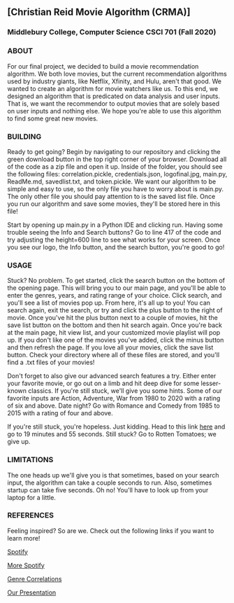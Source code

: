 ## [Christian Reid Movie Algorithm (CRMA)]
### Middlebury College, Computer Science CSCI 701 (Fall 2020)

### ABOUT
For our final project, we decided to build a movie recommendation algorithm. We both love movies, but the current recommendation algorithms used by industry giants, like Netflix, Xfinity, and Hulu, aren't that good. We wanted to create an algorithm for movie watchers like us. To this end, we designed an algorithm that is predicated on data analysis and user inputs. That is, we want the recommendor to output movies that are solely based on user inputs and nothing else. We hope you're able to use this algorithm to find some great new movies.

### BUILDING
Ready to get going? Begin by navigating to our repository and clicking the green download button in the top right corner of your browser. Download all of the code as a zip file and open it up. Inside of the folder, you should see the following files: correlation.pickle, credentials.json, logofinal.jpg, main.py, ReadMe.md, savedlist.txt, and token.pickle. We want our algorithm to be simple and easy to use, so the only file you have to worry about is main.py. The only other file you should pay attention to is the saved list file. Once you run our algorithm and save some movies, they'll be stored here in this file!

Start by opening up main.py in a Python IDE and clicking run. Having some trouble seeing the Info and Search buttons? Go to line 417 of the code and try adjusting the height=600 line to see what works for your screen. Once you see our logo, the Info button, and the search button, you're good to go!

### USAGE
Stuck? No problem. To get started, click the search button on the bottom of the opening page. This will bring you to our main page, and you'll be able to enter the genres, years, and rating range of your choice. Click search, and you'll see a list of movies pop up. From here, it's all up to you! You can search again, exit the search, or try and click the plus button to the right of movie. Once you've hit the plus button next to a couple of movies, hit the save list button on the bottom and then hit search again. Once you're back at the main page, hit view list, and your customized movie playlist will pop up. If you don't like one of the movies you've added, click the minus button and then refresh the page. If you love all your movies, click the save list button. Check your directory where all of these files are stored, and you'll find a .txt files of your movies!

Don't forget to also give our advanced search features a try. Either enter your favorite movie, or go out on a limb and hit deep dive for some lesser-known classics. If you're still stuck, we'll give you some hints. Some of our favorite inputs are Action, Adventure, War from 1980 to 2020 with a rating of six and above. Date night? Go with Romance and Comedy from 1985 to 2015 with a rating of four and above.

If you're still stuck, you're hopeless. Just kidding. Head to this link [here](https://midd.hosted.panopto.com/Panopto/Pages/Viewer.aspx?id=985e345a-0238-4cf0-a1bb-ac860130a55d) and go to 19 minutes and 55 seconds. Still stuck? Go to Rotten Tomatoes; we give up.

### LIMITATIONS
The one heads up we'll give you is that sometimes, based on your search input, the algorithm can take a couple seconds to run. Also, sometimes startup can take five seconds. Oh no! You'll have to look up from your laptop for a little. 

### REFERENCES
Feeling inspired? So are we. Check out the following links if you want to learn more!

[Spotify](https://onezero.medium.com/how-spotifys-algorithm-knows-exactly-what-you-want-to-listen-to-4b6991462c5c)

[More Spotify](https://medium.com/swlh/how-is-spotifys-thriving-recommendation-system-becoming-a-new-advertising-platform-a2b97ffe2012)

[Genre Correlations](https://www.sciencedirect.com/science/article/abs/pii/S0957417412001509)

[Our Presentation](https://midd.hosted.panopto.com/Panopto/Pages/Viewer.aspx?id=985e345a-0238-4cf0-a1bb-ac860130a55d)

